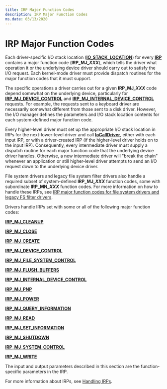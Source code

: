 ```yaml
---
title: IRP Major Function Codes
description: IRP Major Function Codes
ms.date: 03/13/2020
---
```


# IRP Major Function Codes

Each driver-specific I/O stack location ([**IO_STACK_LOCATION**](/windows-hardware/drivers/ddi/wdm/ns-wdm-_io_stack_location)) for every [**IRP**](/windows-hardware/drivers/ddi/wdm/ns-wdm-_irp) contains a major function code (**IRP_MJ_*XXX***), which tells the driver what operation it or the underlying device driver should carry out to satisfy the I/O request. Each kernel-mode driver must provide dispatch routines for the major function codes that it must support.

The specific operations a driver carries out for a given **IRP_MJ_*XXX*** code depend somewhat on the underlying device, particularly for [**IRP_MJ_DEVICE_CONTROL**](irp-mj-device-control.md) and [**IRP_MJ_INTERNAL_DEVICE_CONTROL**](irp-mj-internal-device-control.md) requests. For example, the requests sent to a keyboard driver are necessarily somewhat different from those sent to a disk driver. However, the I/O manager defines the parameters and I/O stack location contents for each system-defined major function code.

Every higher-level driver must set up the appropriate I/O stack location in IRPs for the next-lower-level driver and call [**IoCallDriver**](/windows-hardware/drivers/ddi/wdm/nf-wdm-iocalldriver), either with each input IRP, or with a driver-created IRP (if the higher-level driver holds on to the input IRP). Consequently, every intermediate driver must supply a dispatch routine for each major function code that the underlying device driver handles. Otherwise, a new intermediate driver will "break the chain" whenever an application or still higher-level driver attempts to send an I/O request down to the underlying device driver.

File system drivers and legacy file system filter drivers also handle a required subset of system-defined **IRP_MJ_*XXX*** function codes, some with subordinate **IRP_MN_*XXX*** function codes. For more information on how to handle these IRPs, see [IRP major function codes for file system drivers and legacy FS filter drivers](../ifs/irp-major-function-codes-fs-filters.md).

Drivers handle IRPs set with some or all of the following major function codes:

[**IRP_MJ_CLEANUP**](irp-mj-cleanup.md)

[**IRP_MJ_CLOSE**](irp-mj-close.md)

[**IRP_MJ_CREATE**](irp-mj-create.md)

[**IRP_MJ_DEVICE_CONTROL**](irp-mj-device-control.md)

[**IRP_MJ_FILE_SYSTEM_CONTROL**](irp-mj-file-system-control.md)

[**IRP_MJ_FLUSH_BUFFERS**](irp-mj-flush-buffers.md)

[**IRP_MJ_INTERNAL_DEVICE_CONTROL**](irp-mj-internal-device-control.md)

[**IRP_MJ_PNP**](irp-mj-pnp.md)

[**IRP_MJ_POWER**](irp-mj-power.md)

[**IRP_MJ_QUERY_INFORMATION**](irp-mj-query-information.md)

[**IRP_MJ_READ**](irp-mj-read.md)

[**IRP_MJ_SET_INFORMATION**](irp-mj-set-information.md)

[**IRP_MJ_SHUTDOWN**](irp-mj-shutdown.md)

[**IRP_MJ_SYSTEM_CONTROL**](irp-mj-system-control.md)

[**IRP_MJ_WRITE**](irp-mj-write.md)

The input and output parameters described in this section are the function-specific parameters in the IRP.

For more information about IRPs, see [Handling IRPs](./handling-irps.md).
